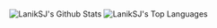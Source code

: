<!--
### Hi there 👋
-->

<img align="center" alt="LanikSJ's Github Stats" src="https://github-readme-stats.vercel.app/api?username=LanikSJ&show_icons=true&theme=tokyonight&include_all_commits=true&hide_border=true" />
<img align="center" alt="LanikSJ's Top Languages" src="https://github-readme-stats.vercel.app/api/top-langs/?username=LanikSJ&show_icons=true&theme=tokyonight&hide_border=true&langs_count=40">

<!--
**LanikSJ/LanikSJ** is a ✨ _special_ ✨ repository because its `README.md` (this file) appears on your GitHub profile.

Here are some ideas to get you started:

- 🔭 I’m currently working on ...
- 🌱 I’m currently learning ...
- 👯 I’m looking to collaborate on ...
- 🤔 I’m looking for help with ...
- 💬 Ask me about ...
- 📫 How to reach me: ...
- 😄 Pronouns: ...
- ⚡ Fun fact: ...
-->
